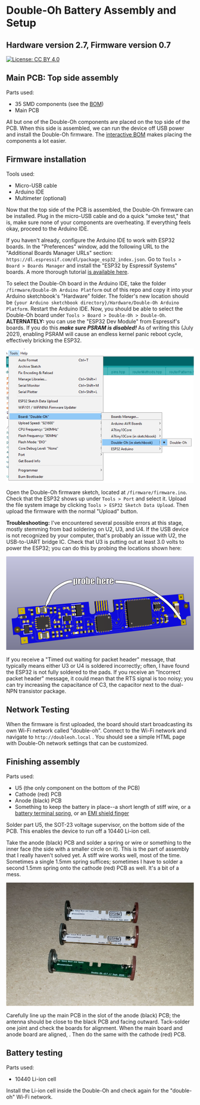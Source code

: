 # Double-Oh Battery Assembly and Setup

## Hardware version 2.7, Firmware version 0.7

[![License: CC BY 4.0](https://img.shields.io/badge/License-CC%20BY%204.0-lightgrey.svg)](https://creativecommons.org/licenses/by/4.0/)

## Main PCB: Top side assembly

Parts used:
- 35 SMD components (see the [BOM](bom.md))
- Main PCB

All but one of the Double-Oh components are placed on the top side of the PCB. When this side is assembled, we can run the device off USB power and install the Double-Oh firmware. The [interactive BOM](/hardware/bom/ibom.html) makes placing the components a lot easier.

## Firmware installation

Tools used:
- Micro-USB cable
- Arduino IDE
- Multimeter (optional)

Now that the top side of the PCB is assembled, the Double-Oh firmware can be installed. Plug in the micro-USB cable and do a quick "smoke test," that is, make sure none of your components are overheating. If everything feels okay, proceed to the Arduino IDE.

If you haven't already, configure the Arduino IDE to work with ESP32 boards. In the "Preferences" window, add the following URL to the "Additional Boards Manager URLs" section: `https://dl.espressif.com/dl/package_esp32_index.json`. Go to `Tools > Board > Boards Manager` and install the "ESP32 by Espressif Systems" boards. A more thorough tutorial [is available here](https://randomnerdtutorials.com/installing-the-esp32-board-in-arduino-ide-windows-instructions/).

To select the Double-Oh board in the Arduino IDE, take the folder `/firmware/Double-Oh Arduino Platform` out of this repo and copy it into your Arduino sketchbook's "Hardware" folder. The folder's new location should be `{your Arduino sketchbook directory}/Hardware/Double-Oh Arduino Platform`. Restart the Arduino IDE. Now, you should be able to select the Double-Oh board under `Tools > Board > Double-Oh > Double-Oh`. **ALTERNATELY:** you can use the "ESP32 Dev Module" from Espressif's boards. If you do this ***make sure PSRAM is disabled!*** As of writing this (July 2021), enabling PSRAM will cause an endless kernel panic reboot cycle, effectively bricking the ESP32.

![Screenshot of the Arduino IDE](/img/arduinoIDE.png)

Open the Double-Oh firmware sketch, located at `/firmware/firmware.ino`. Check that the ESP32 shows up under `Tools > Port` and select it. Upload the file system image by clicking `Tools > ESP32 Sketch Data Upload`. Then upload the firmware with the normal "Upload" button.

**Troubleshooting:** I've encountered several possible errors at this stage, mostly stemming from bad soldering on U2, U3, and U4. If the USB device is not recognized by your computer, that's probably an issue with U2, the USB-to-UART bridge IC. Check that U3 is putting out at least 3.0 volts to power the ESP32; you can do this by probing the locations shown here:

![Showing which two points to probe for voltage measurements](/img/checkvoltage.png)

If you receive a "Timed out waiting for packet header" message, that typically means either U3 or U4 is soldered incorrectly; often, I have found the ESP32 is not fully soldered to the pads. If you receive an "Incorrect packet header" message, it could mean that the RTS signal is too noisy; you can try increasing the capacitance of C3, the capacitor next to the dual-NPN transistor package.

## Network Testing

When the firmware is first uploaded, the board should start broadcasting its own Wi-Fi network called "double-oh". Connect to the Wi-Fi network and navigate to `http://doubleoh.local` . You should see a simple HTML page with Double-Oh network settings that can be customized.

## Finishing assembly

Parts used:
- U5 (the only component on the bottom of the PCB)
- Cathode (red) PCB
- Anode (black) PCB
- Something to keep the battery in place--a short length of stiff wire, or a [battery terminal spring](https://www.digikey.com/en/products/detail/keystone-electronics/242/7561622), or an [EMI shield finger](https://www.digikey.com/en/products/detail/harwin-inc/S7081-42R/3131061)

Solder part U5, the SOT-23 voltage supervisor, on the bottom side of the PCB. This enables the device to run off a 10440 Li-ion cell.

Take the anode (black) PCB and solder a spring or wire or something to the inner face (the side with a smaller circle on it). This is the part of assembly that I really haven't solved yet. A stiff wire works well, most of the time. Sometimes a single 1.5mm spring suffices; sometimes I have to solder a second 1.5mm spring onto the cathode (red) PCB as well. It's a bit of a mess.

![Different boards with different spring options](/img/springthings.jpg)

Carefully line up the main PCB in the slot of the anode (black) PCB; the antenna should be close to the black PCB and facing outward. Tack-solder one joint and check the boards for alignment. When the main board and anode board are aligned, . Then do the same with the cathode (red) PCB.

## Battery testing

Parts used:
- 10440 Li-ion cell

Install the Li-ion cell inside the Double-Oh and check again for the "double-oh" Wi-Fi network.